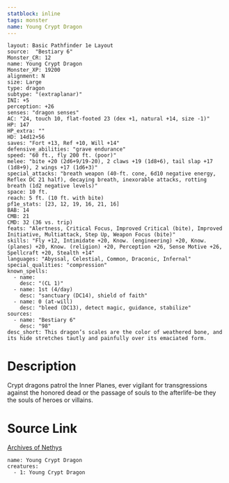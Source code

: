 ```yaml
---
statblock: inline
tags: monster
name: Young Crypt Dragon
---
```

```statblock
layout: Basic Pathfinder 1e Layout
source:  "Bestiary 6"
Monster_CR: 12
name: Young Crypt Dragon
Monster_XP: 19200
alignment: N
size: Large
type: dragon
subtype: "(extraplanar)"
INI: +5
perception: +26
senses: "dragon senses"
AC: "24, touch 10, flat-footed 23 (dex +1, natural +14, size -1)"
HP: 147
HP_extra: ""
HD: 14d12+56
saves: "Fort +13, Ref +10, Will +14"
defensive_abilities: "grave endurance"
speed: "60 ft., fly 200 ft. (poor)"
melee: "bite +20 (2d6+9/19-20), 2 claws +19 (1d8+6), tail slap +17 (1d8+9), 2 wings +17 (1d6+3)"
special_attacks: "breath weapon (40-ft. cone, 6d10 negative energy, Reflex DC 21 half), decaying breath, inexorable attacks, rotting breath (1d2 negative levels)"
space: 10 ft.
reach: 5 ft. (10 ft. with bite)
pf1e_stats: [23, 12, 19, 16, 21, 16]
BAB: 14
CMB: 21
CMD: 32 (36 vs. trip)
feats: "Alertness, Critical Focus, Improved Critical (bite), Improved Initiative, Multiattack, Step Up, Weapon Focus (bite)"
skills: "Fly +12, Intimidate +20, Know. (engineering) +20, Know. (planes) +20, Know. (religion) +20, Perception +26, Sense Motive +26, Spellcraft +20, Stealth +14"
languages: "Abyssal, Celestial, Common, Draconic, Infernal"
special_qualities: "compression"
known_spells:
  - name:
    desc: "(CL 1)"
  - name: 1st (4/day)
    desc: "sanctuary (DC14), shield of faith"
  - name: 0 (at-will)
    desc: "bleed (DC13), detect magic, guidance, stabilize"
sources:
  - name: "Bestiary 6"
    desc: "98"
desc_short: This dragon’s scales are the color of weathered bone, and its hide stretches tautly and painfully over its emaciated form.
```
# Description
Crypt dragons patrol the Inner Planes, ever vigilant for transgressions against the honored dead or the passage of souls to the afterlife-be they the souls of heroes or villains.
# Source Link
[Archives of Nethys](https://aonprd.com/MonsterDisplay.aspx?ItemName=Young%20Crypt%20Dragon)
```encounter-table
name: Young Crypt Dragon
creatures:
  - 1: Young Crypt Dragon
```
